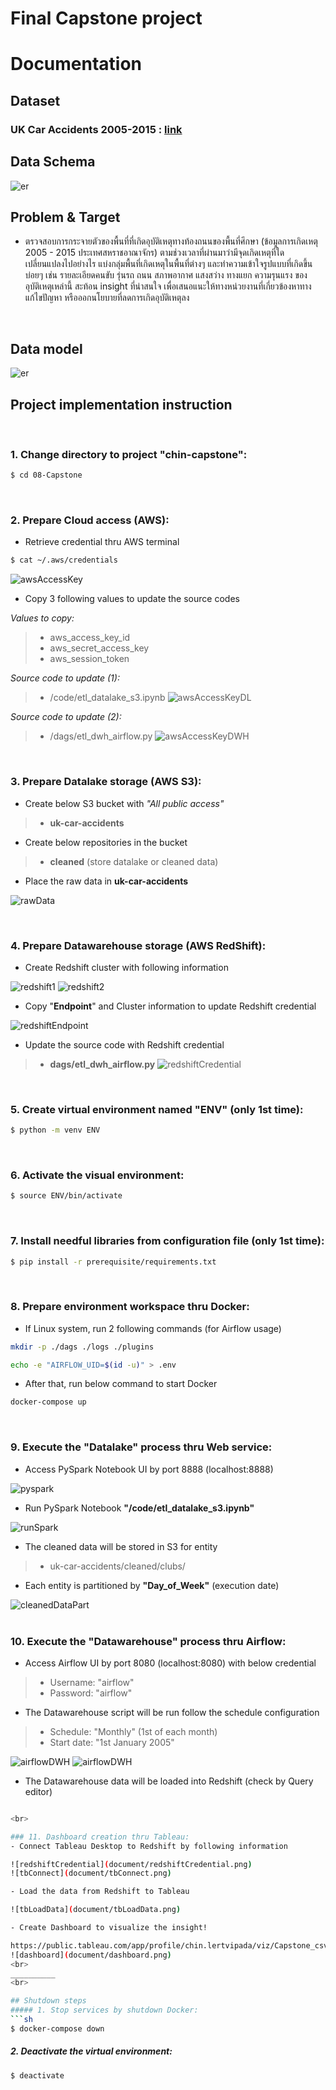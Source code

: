 # Final Capstone project

# Documentation

## Dataset

### UK Car Accidents 2005-2015 : [link](https://www.kaggle.com/datasets/silicon99/dft-accident-data?select=Casualties0515.csv)

## Data Schema

![er](https://github.com/psurasai/SWU-DS525/blob/main/08-Capstone/gallary/orginal_dm.jpeg)
<br>

## Problem & Target
- ตรวจสอบการกระจายตัวของพื้นที่ที่เกิดอุบัติเหตุทางท้องถนนของพื้นที่ศึกษา (ข้อมูลการเกิดเหตุ 2005 - 2015 ประเทศสหราชอาณาจักร) ตามช่วงเวลาที่ผ่านมาว่ามีจุดเกิดเหตุที่ใด เปลี่ยนแปลงไปอย่างไร แบ่งกลุ่มพื้นที่เกิดเหตุในพื้นที่ต่างๆ และทำความเข้าใจรูปแบบที่เกิดขึ้นบ่อยๆ เช่น รายละเอียดคนขับ รุ่นรถ ถนน สภาพอากาศ แสงสว่าง ทางแยก ความรุนแรง ของอุบัติเหตุเหล่านี้ สะท้อน insight ที่น่าสนใจ เพื่อเสนอแนะให้ทางหน่วยงานที่เกี่ยวข้องหาทางแก้ไขปัญหา หรือออกนโยบายที่ลดการเกิดอุบัติเหตุลง
<br>

## Data model

![er](https://github.com/psurasai/SWU-DS525/blob/main/08-Capstone/gallary/final_dm.jpeg)
<br>


## Project implementation instruction
<br>

### 1. Change directory to project **"chin-capstone"**:
```sh
$ cd 08-Capstone
```
<br>

### 2. Prepare Cloud access (AWS):
- Retrieve credential thru AWS terminal
```sh
$ cat ~/.aws/credentials
```
![awsAccessKey](https://github.com/psurasai/SWU-DS525/blob/main/08-Capstone/gallary/access.jpeg)

- Copy 3 following values to update the source codes<br>

*Values to copy:*
> - aws_access_key_id
> - aws_secret_access_key
> - aws_session_token

*Source code to update (1):*
> - /code/etl_datalake_s3.ipynb
![awsAccessKeyDL](https://github.com/psurasai/SWU-DS525/blob/main/08-Capstone/gallary/lake_access.jpeg)

*Source code to update (2):*
> - /dags/etl_dwh_airflow.py
![awsAccessKeyDWH](https://github.com/psurasai/SWU-DS525/blob/main/08-Capstone/gallary/dwh_access.jpeg)

<br>

### 3. Prepare Datalake storage (AWS S3):
- Create below S3 bucket with *"All public access"*
> - **uk-car-accidents**

- Create below repositories in the bucket
> - **cleaned** (store datalake or cleaned data)

- Place the raw data in **uk-car-accidents**

![rawData](https://github.com/psurasai/SWU-DS525/blob/main/08-Capstone/gallary/raw_S3.jpeg)

<br>

### 4. Prepare Datawarehouse storage (AWS RedShift):
- Create Redshift cluster with following information

![redshift1](https://github.com/psurasai/SWU-DS525/blob/main/08-Capstone/gallary/cluster1.jpeg)
![redshift2](https://github.com/psurasai/SWU-DS525/blob/main/08-Capstone/gallary/cluster2.jpeg)

- Copy "**Endpoint**" and Cluster information to update Redshift credential

![redshiftEndpoint](https://github.com/psurasai/SWU-DS525/blob/main/08-Capstone/gallary/endpoint.jpeg)


- Update the source code with Redshift credential
> - **dags/etl_dwh_airflow.py**
![redshiftCredential](https://github.com/psurasai/SWU-DS525/blob/main/08-Capstone/gallary/dwh_dags.jpeg)

<br>

### 5. Create virtual environment named **"ENV"** (only 1st time):
```sh
$ python -m venv ENV
```
<br>

### 6. Activate the visual environment:
```sh
$ source ENV/bin/activate
```
<br>

### 7. Install needful libraries from configuration file (only 1st time):
```sh
$ pip install -r prerequisite/requirements.txt
```
<br>

### 8. Prepare environment workspace thru Docker:
- If Linux system, run 2 following commands (for Airflow usage)

```sh
mkdir -p ./dags ./logs ./plugins
```
```sh
echo -e "AIRFLOW_UID=$(id -u)" > .env
```

- After that, run below command to start Docker

```sh
docker-compose up
```
<br>

### 9. Execute the **"Datalake"** process thru Web service:
- Access PySpark Notebook UI by port 8888 (localhost:8888)

![pyspark](https://github.com/psurasai/SWU-DS525/blob/main/08-Capstone/gallary/S3_nb.jpeg)

- Run PySpark Notebook **"/code/etl_datalake_s3.ipynb"**

![runSpark](https://github.com/psurasai/SWU-DS525/blob/main/08-Capstone/gallary/final_tb.jpeg)

- The cleaned data will be stored in S3 for entity
> - uk-car-accidents/cleaned/clubs/<br>

- Each entity is partitioned by **"Day_of_Week"** (execution date)

![cleanedDataPart](https://github.com/psurasai/SWU-DS525/blob/main/08-Capstone/gallary/cleaned.jpeg)
<br><br>

### 10. Execute the **"Datawarehouse"** process thru Airflow:
- Access Airflow UI by port 8080 (localhost:8080) with below credential
> - Username: "airflow"<br>
> - Password: "airflow"<br>

- The Datawarehouse script will be run follow the schedule configuration
> - Schedule: "Monthly" (1st of each month)<br>
> - Start date: "1st January 2005"

![airflowDWH](https://github.com/psurasai/SWU-DS525/blob/main/08-Capstone/gallary/airflow.jpeg)
![airflowDWH](https://github.com/psurasai/SWU-DS525/blob/main/08-Capstone/gallary/faf.jpeg)

- The Datawarehouse data will be loaded into Redshift (check by Query editor)
```sh

<br>

### 11. Dashboard creation thru Tableau:
- Connect Tableau Desktop to Redshift by following information

![redshiftCredential](document/redshiftCredential.png)
![tbConnect](document/tbConnect.png)

- Load the data from Redshift to Tableau

![tbLoadData](document/tbLoadData.png)

- Create Dashboard to visualize the insight!

https://public.tableau.com/app/profile/chin.lertvipada/viz/Capstone_csv/FootballMarketValue
![dashboard](document/dashboard.png)
<br>
__________
<br>

## Shutdown steps
##### 1. Stop services by shutdown Docker:
```sh
$ docker-compose down
```

##### 2. Deactivate the virtual environment:
```sh
$ deactivate
```